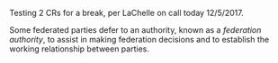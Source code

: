 Testing 2 CRs for a break, per LaChelle on call today 12/5/2017.

Some federated parties defer to an authority, known as a _federation authority_, to assist in making federation decisions and to establish the working relationship between parties.
